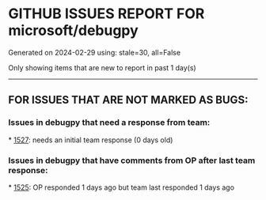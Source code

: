 
# GITHUB ISSUES REPORT FOR microsoft/debugpy


Generated on 2024-02-29 using: stale=30, all=False


Only showing items that are new to report in past 1 day(s)


---

## FOR ISSUES THAT ARE NOT MARKED AS BUGS:


### Issues in debugpy that need a response from team:


\* [1527](https://github.com/microsoft/debugpy/issues/1527 "Debug should skip arguments assignment for step into action by default"): needs an initial team response (0 days old)

### Issues in debugpy that have comments from OP after last team response:


\* [1525](https://github.com/microsoft/debugpy/issues/1525 "Display order of properties of a tensor object in debugging"): OP responded 1 days ago but team last responded 1 days ago
